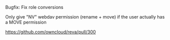 Bugfix: Fix role conversions

Only give "NV" webdav permission (rename + move) if the user actually has a MOVE permission

https://github.com/owncloud/reva/pull/300
